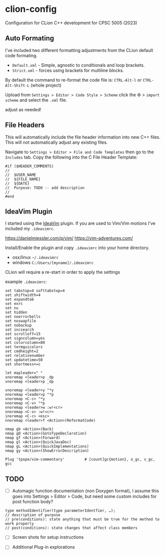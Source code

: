 # clion-config
Configuration for CLion C++ development for CPSC 5005 (2023)

## Auto Formating

I've included two different formatting adjustments from the CLion default code formating.
- `Default.xml` - Simple, agnostic to conditionals and loop brackets.
- `Strict.xml` - forces using brackets for multiline blocks.

By default the command to re-format the code file is: `CTRL-Alt-l` or `CTRL-Alt-Shift-L` (whole project)

Upload from `Settings > Editor > Code Style > Scheme` click the ⚙ > `import scheme` and select the `.xml` file.

adjust as needed!

## File Headers

This will automatically include the file header information into new C++ files. 
This will not automatically adjust any existing files.

Navigate to `Settings > Editor > File and Code Templates` then go to the `Includes` tab.
Copy the following into the C File Header Template:

```
#if ($HEADER_COMMENTS)
//
//  $USER_NAME
//  ${FILE_NAME}
//  ${DATE}
//  Purpose: TODO -- add description
//
#end
```

## IdeaVim Plugin

I started using the [IdeaVim](https://github.com/JetBrains/ideavim) plugin.
If you are used to Vim/Vim motions I've included my `.ideavimrc`.

https://danielmiessler.com/p/vim/
https://vim-adventures.com/

Install/Enable the plugin and copy `.ideavimrc` into your home directory.
 - osx/linux `~/.ideavimrc`
 - windows `C:/Users/[myname]/.ideavimrc`

CLion will require a re-start in order to apply the settings

example `.ideavimrc`:
```
set tabstop=4 softtabstop=4
set shiftwidth=4
set expandtab
set exrc
set nu
set hidden
set noerrorbells
set noswapfile
set nobackup
set incsearch
set scrolloff=15
set signcolumn=yes
set colorcolumn=80
set termguicolors
set cmdheight=2
set relativenumber
set updatetime=50
set shortmess+=c

let mapleader=" "
xnoremap <leader>p _dp
vnoremap <leader>p _dp

vnoremap <leader>y "*y
nnoremap <leader>p "*p
vnoremap <C-c> "*y
nnoremap <C-v> "*p
nnoremap <leader>w :w!<cr>
nnoremap <C-s> :w!<cr>
inoremap <C-c> <esc>
nnoremap <leader>f <Action>(ReformatCode)

nmap gb <Action>(Back)
nmap gD <Action>(GotoTypeDeclaration)
nmap gf <Action>(Forward)
nmap gl <Action>(QuickJavaDoc)
nmap gL <Action>(QuickImplementations)
nmap gy <Action>(ShowErrorDescription)

Plug 'tpope/vim-commentary'		    # [count]gc{motion}, o_gc, v_gc, gcc
```

## TODO

- [ ] Automagic function documentation (non Doxygen format), I assume this goes into Settings > Editor > Code, but need some custom includes for post function body?
```
type methodIdentifier(type parameterIdentfier, …);
// description of purpose
// pre(conditions): state anything that must be true for the method to work properly
// post(conditions): state changes that affect class members
```
- [ ]  Screen shots for setup instructions
- [ ]  Additional Plug-in explorations

